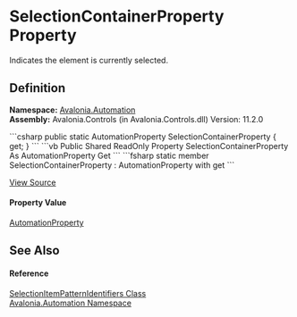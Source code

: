 # SelectionContainerProperty Property


Indicates the element is currently selected.



## Definition
**Namespace:** <a href="N_Avalonia_Automation">Avalonia.Automation</a>  
**Assembly:** Avalonia.Controls (in Avalonia.Controls.dll) Version: 11.2.0

<Tabs groupId="api-code-preview">
<TabItem value="csharp" label="C#">
```csharp
public static AutomationProperty SelectionContainerProperty { get; }
```
</TabItem>
<TabItem value="vb" label="VB">
```vb
Public Shared ReadOnly Property SelectionContainerProperty As AutomationProperty
	Get
```
</TabItem>
<TabItem value="fsharp" label="F#">
```fsharp
static member SelectionContainerProperty : AutomationProperty with get
```
</TabItem>
</Tabs>



<a href="https://github.com/AvaloniaUI/Avalonia/tree/master/src/Avalonia.Controls/Automation/SelectionItemPatternIdentifiers.cs#L14" title="View the source code">View Source</a>



#### Property Value
<a href="T_Avalonia_Automation_AutomationProperty">AutomationProperty</a>

## See Also


#### Reference
<a href="T_Avalonia_Automation_SelectionItemPatternIdentifiers">SelectionItemPatternIdentifiers Class</a>  
<a href="N_Avalonia_Automation">Avalonia.Automation Namespace</a>  

